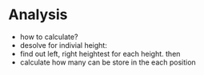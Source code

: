 # Analysis

* how to calculate?
* desolve for indivial height: 
* find out left, right heightest for each height. then 
* calculate how many can be store in the each position 
